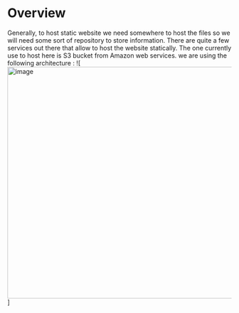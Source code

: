 # Overview
Generally, to host static website we need somewhere to host the files so we will need some sort of repository to store information. There are quite a few services out there that allow to host the website statically. The one currently use to host here is S3 bucket from Amazon web services. we are using the following architecture :
![<img width="521" alt="image" src="https://github.com/Arpakathy/host_a_static_website_in_AWS/assets/108733076/d109de1a-bdcc-436a-902f-b951ae0cc046">]


